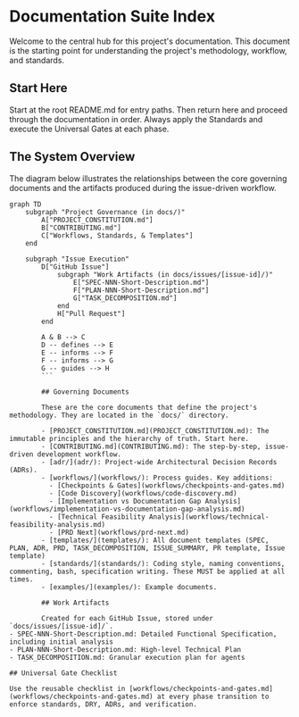 # Documentation Suite Index

Welcome to the central hub for this project's documentation. This document is the starting point for understanding the project's methodology, workflow, and standards.

## Start Here

Start at the root README.md for entry paths. Then return here and proceed through the documentation in order. Always apply the Standards and execute the Universal Gates at each phase.

## The System Overview

The diagram below illustrates the relationships between the core governing documents and the artifacts produced during the issue-driven workflow.

```mermaid
graph TD
    subgraph "Project Governance (in docs/)"
        A["PROJECT_CONSTITUTION.md"]
        B["CONTRIBUTING.md"]
        C["Workflows, Standards, & Templates"]
    end

    subgraph "Issue Execution"
        D["GitHub Issue"]
            subgraph "Work Artifacts (in docs/issues/[issue-id]/)"
                E["SPEC-NNN-Short-Description.md"]
                F["PLAN-NNN-Short-Description.md"]
                G["TASK_DECOMPOSITION.md"]
            end
            H["Pull Request"]
        end
        
        A & B --> C
        D -- defines --> E
        E -- informs --> F
        F -- informs --> G
        G -- guides --> H
        ```
        
        ## Governing Documents
        
        These are the core documents that define the project's methodology. They are located in the `docs/` directory.
        
        - [PROJECT_CONSTITUTION.md](PROJECT_CONSTITUTION.md): The immutable principles and the hierarchy of truth. Start here.
        - [CONTRIBUTING.md](CONTRIBUTING.md): The step-by-step, issue-driven development workflow.
        - [adr/](adr/): Project-wide Architectural Decision Records (ADRs).
        - [workflows/](workflows/): Process guides. Key additions:
          - [Checkpoints & Gates](workflows/checkpoints-and-gates.md)
          - [Code Discovery](workflows/code-discovery.md)
          - [Implementation vs Documentation Gap Analysis](workflows/implementation-vs-documentation-gap-analysis.md)
          - [Technical Feasibility Analysis](workflows/technical-feasibility-analysis.md)
          - [PRD Next](workflows/prd-next.md)
        - [templates/](templates/): All document templates (SPEC, PLAN, ADR, PRD, TASK_DECOMPOSITION, ISSUE_SUMMARY, PR template, Issue template)
        - [standards/](standards/): Coding style, naming conventions, commenting, bash, specification writing. These MUST be applied at all times.
        - [examples/](examples/): Example documents.
        
        ## Work Artifacts
        
        Created for each GitHub Issue, stored under `docs/issues/[issue-id]/`.
- SPEC-NNN-Short-Description.md: Detailed Functional Specification, including initial analysis
- PLAN-NNN-Short-Description.md: High-level Technical Plan
- TASK_DECOMPOSITION.md: Granular execution plan for agents

## Universal Gate Checklist

Use the reusable checklist in [workflows/checkpoints-and-gates.md](workflows/checkpoints-and-gates.md) at every phase transition to enforce standards, DRY, ADRs, and verification.
